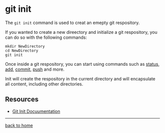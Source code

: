 # git init
The `git init` command is used to creat an emepty git respository.

If you wanted to create a new direectory and initialize a git respository, you can do so with the following commands:
```
mkdir NewDirectory
cd NewDirectory
git init
```

Once inside a git respository, you can start using commands such as [status](./status.md),
[add](./add.md),
[commit](./Commit.md),
[push](./push.md)
and more.

Init will create the respository in the current directory and will encapsulate all content, including other directories.

## Resources
- [Git Init Docuumentation](https://git-scm.com/docs/git-init)

---
[back to home](../README.md)

